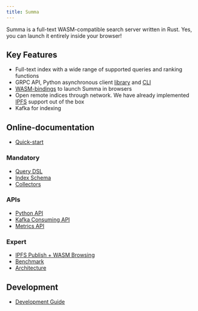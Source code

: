 ```yaml
---
title: Summa
---
```


Summa is a full-text WASM-compatible search server written in Rust.
Yes, you can launch it entirely inside your browser!

## Key Features

- Full-text index with a wide range of supported queries and ranking functions
- GRPC API, Python asynchronous client [library](/summa/python-api) and [CLI](/summa/python-api)
- [WASM-bindings](/summa/ipfs-wasm-guide) to launch Summa in browsers
- Open remote indices through network. We have already implemented [IPFS](/summa/ipfs-wasm-guide) support out of the box
- Kafka for indexing

## Online-documentation

- [Quick-start](/summa/quick-start)

### Mandatory
- [Query DSL](/summa/query-dsl)
- [Index Schema](/summa/schema)
- [Collectors](/summa/collectors)

### APIs
- [Python API](/summa/python-api)
- [Kafka Consuming API](/summa/kafka-consuming-api)
- [Metrics API](/summa/metrics-api)

### Expert
- [IPFS Publish + WASM Browsing](/summa/ipfs-wasm-guide)
- [Benchmark](/summa/benchmark)
- [Architecture](/summa/architecture)

## Development

- [Development Guide](/summa/development)
